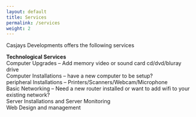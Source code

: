 ```yaml
---
layout: default
title: Services
permalink: /services
weight: 2
---
```

Casjays Developments offers the following services  

**Technological Services**  
Computer Upgrades – Add memory video or sound card cd/dvd/bluray drive  
Computer Installations – have a new computer to be setup?  
peripheral Installations – Printers/Scanners/Webcam/Microphone  
Basic Networking – Need a new router installed or want to add wifi to your existing network?  
Server Installations and Server Monitoring  
Web Design and management  
